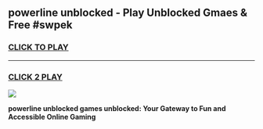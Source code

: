 
## powerline unblocked - Play Unblocked Gmaes & Free #swpek
<h3>
<a href="https://news.freeplayer.one?title=powerline_unblocked&ref=03M">CLICK TO PLAY</a></h3>
<hr>

<h3>
<a href="https://news.freeplayer.one?title=powerline_unblocked&ref=03M">CLICK 2 PLAY</a>
  
</h3>

<a href="https://news.freeplayer.one?title=powerline_unblocked&ref=03M"><img src="https://clearcache.store/games.png"></a>


**powerline unblocked games unblocked: Your Gateway to Fun and Accessible Online Gaming**
